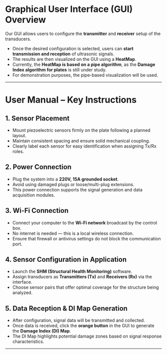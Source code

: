 # Graphical User Interface (GUI) Overview

Our GUI allows users to configure the **transmitter** and **receiver** setup of the transducers.

- Once the desired configuration is selected, users can **start transmission and reception** of ultrasonic signals.
- The results are then visualized on the GUI using a **HeatMap**.
- Currently, the **HeatMap is based on a pipe algorithm**, as the **Damage Index algorithm for plates** is still under study.
- For demonstration purposes, the pipe-based visualization will be used.

---

# User Manual – Key Instructions

## 1. Sensor Placement
- Mount piezoelectric sensors firmly on the plate following a planned layout.
- Maintain consistent spacing and ensure solid mechanical coupling.
- Clearly label each sensor for easy identification when assigning Tx/Rx roles.

## 2. Power Connection
- Plug the system into a **220V, 15A grounded socket**.
- Avoid using damaged plugs or loose/multi-plug extensions.
- This power connection supports the signal generation and data acquisition modules.

## 3. Wi-Fi Connection
- Connect your computer to the **Wi-Fi network** broadcast by the control box.
- No internet is needed — this is a local wireless connection.
- Ensure that firewall or antivirus settings do not block the communication port.

## 4. Sensor Configuration in Application
- Launch the **SHM (Structural Health Monitoring)** software.
- Assign transducers as **Transmitters (Tx)** and **Receivers (Rx)** via the interface.
- Choose sensor pairs that offer optimal coverage for the structure being analyzed.

## 5. Data Reception & DI Map Generation
- After configuration, signal data will be transmitted and collected.
- Once data is received, click the **orange button** in the GUI to generate the **Damage Index (DI) Map**.
- The DI Map highlights potential damage zones based on signal response characteristics.

---
